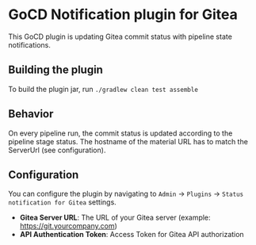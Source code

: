 # GoCD Notification plugin for Gitea

This GoCD plugin is updating Gitea commit status with pipeline state
notifications.

## Building the plugin

To build the plugin jar, run `./gradlew clean test assemble`

## Behavior

On every pipeline run, the commit status is updated according to the pipeline
stage status. The hostname of the material URL has to match the ServerUrl
(see configuration).

## Configuration

You can configure the plugin by navigating to `Admin` -> `Plugins` ->
`Status notification for Gitea` settings.

- **Gitea Server URL**: The URL of your Gitea server (example: https://git.yourcompany.com)
- **API Authentication Token**: Access Token for Gitea API authorization

